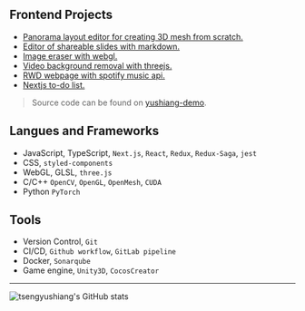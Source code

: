 ## Frontend Projects

- [Panorama layout editor for creating 3D mesh from scratch.](https://pano-to-mesh.vercel.app/)
- [Editor of shareable slides with markdown.](https://markdown-slides-editor.vercel.app/)
- [Image eraser with webgl.](https://image-eraser.vercel.app/)
- [Video background removal with threejs.](https://codesandbox.io/s/threejs-image-processing-forked-wwnc3o?file=/index.html)
- [RWD webpage with spotify music api.](https://spotify-kappa-three.vercel.app/)
- [Nextjs to-do list.](https://todolist-api-taupe.vercel.app/)

> Source code can be found on [yushiang-demo](https://github.com/orgs/yushiang-demo/repositories).

## Langues and Frameworks

- JavaScript, TypeScript, `Next.js`, `React`, `Redux`, `Redux-Saga`, `jest`
- CSS, `styled-components`
- WebGL, GLSL, `three.js`
- C/C++ `OpenCV`, `OpenGL`, `OpenMesh`, `CUDA`
- Python `PyTorch`

## Tools

- Version Control, `Git`
- CI/CD, `Github workflow`, `GitLab pipeline`
- Docker, `Sonarqube`
- Game engine, `Unity3D`, `CocosCreator`

---
![tsengyushiang's GitHub stats](https://github-readme-stats.vercel.app/api?username=tsengyushiang&show_icons=true&theme=transparent)
